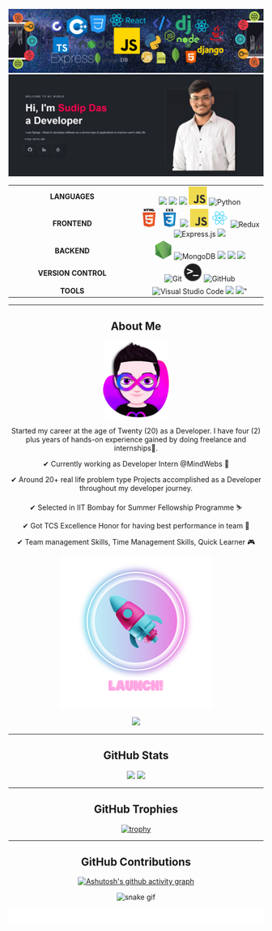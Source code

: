 <div align="center">
  
<p align="left">
  <img alt="" style="{max-height: 0px}" src="./assets/header.png">
  <img alt="" style="{max-height: 0px}" src="./assets/myself.jpg">
</p>


<table width="100%">  
<tr align="center">  
<td width="545"><strong>LANGUAGES</strong></td>  
<td width="466">
  	<img width="36px" src="https://img.icons8.com/color/96/000000/c-programming.png"/>
	<img width="36px"src="https://img.icons8.com/color/96/000000/c-plus-plus-logo.png"/>
    <img width="36px"  src="https://img.icons8.com/color/128/000000/java-coffee-cup-logo.png"/>
	<img alt="JavaScript" width="36px" src="https://raw.githubusercontent.com/github/explore/80688e429a7d4ef2fca1e82350fe8e3517d3494d/topics/javascript/javascript.png" />
	<img width="36px" src="https://img.icons8.com/color/48/000000/python.png" alt="Python"/>
	
</td>  
</tr>  
<tr align="center">  
<td width="50%"><strong>FRONTEND</strong></td>  
<td width="50%">
	 <img alt="HTML5" width="36px" src="https://raw.githubusercontent.com/github/explore/80688e429a7d4ef2fca1e82350fe8e3517d3494d/topics/html/html.png" />
	<img alt="CSS3" width="36px" src="https://raw.githubusercontent.com/github/explore/80688e429a7d4ef2fca1e82350fe8e3517d3494d/topics/css/css.png" />
    <img width="36px" src="https://img.icons8.com/color/96/000000/bootstrap.png"/>
	<img alt="JavaScript" width="36px" src="https://raw.githubusercontent.com/github/explore/80688e429a7d4ef2fca1e82350fe8e3517d3494d/topics/javascript/javascript.png" />
    <img width="36px" src="https://raw.githubusercontent.com/github/explore/80688e429a7d4ef2fca1e82350fe8e3517d3494d/topics/react/react.png" />
	<img alt="Redux" width="36px" src="https://img.icons8.com/color/48/000000/redux.png"/>
    <img alt="Express.js" width="36px" src="https://img.icons8.com/color/48/000000/js.png" />
	<img width="36px" src="https://img.icons8.com/color/48/000000/material-ui.png"/>
</td>  
</tr>  
<tr align="center">  
<td width="50%"><strong>BACKEND</strong></td>  
<td width="50%">
	<img alt="Node.js" width="36px" src="https://raw.githubusercontent.com/github/explore/80688e429a7d4ef2fca1e82350fe8e3517d3494d/topics/nodejs/nodejs.png" />
	<img alt="MongoDB" width="36px" src="https://img.icons8.com/color/48/000000/mongodb.png" />
	<img width="36px" src="https://img.icons8.com/nolan/64/mysql.png"/>
    <img width="36px"  src="https://img.icons8.com/color/48/000000/django.png"/>
    <img width="36px" src="https://img.icons8.com/color/48/000000/heroku.png"/>
</td>  
</tr>  
<tr align="center">  
<td width="50%"><strong>VERSION CONTROL</strong></td>  
<td width="50%">
   <img alt="Git" width="36px" src="https://img.icons8.com/color/64/000000/git.png"/>
	<img alt="Terminal" width="36px" src="https://raw.githubusercontent.com/github/explore/80688e429a7d4ef2fca1e82350fe8e3517d3494d/topics/terminal/terminal.png" />
    <img alt="GitHub" width="36px" src="https://img.icons8.com/bubbles/50/000000/github.png"/>
</td>  
</tr>  

<tr align="center">  
<td width="50%"><strong>TOOLS</strong></td>  
<td width="50%">
	<img alt="Visual Studio Code" width="36px" src="https://img.icons8.com/color/48/000000/visual-studio-code-2019.png"/>
    <img width="36px" src="https://img.icons8.com/color/48/000000/pycharm.png"/>
	<img width="36px" src="https://img.icons8.com/cute-clipart/64/000000/canva.png"/>"
</td>  
</tr> 
</table>

<hr/>
	
## About Me


<img width="130" height="150" src="./assets/about.png" />
  
Started my career at the age of Twenty (20) as a Developer. I have four (2) plus years of hands-on experience gained by doing freelance and internships🎉.

✔ Currently working as Developer Intern @MindWebs 🚀

✔ Around 20+ real life problem type Projects accomplished as a Developer throughout my developer journey.

✔ Selected in IIT Bombay for Summer Fellowship Programme ⛷️

✔ Got TCS Excellence Honor for having best performance in team 🎩

✔ Team management Skills, Time Management Skills, Quick Learner 🎮

 
 
<!--  github views  -->

  <a href="https://sudip.ml" target="_blank">
     <img height="300" src="./assets/launch.svg"/>
  </a>

  ![](https://komarev.com/ghpvc/?username=iconicsudip&color=blueviolet&label=PROFILE+VIEWS)

<hr/>
	
## GitHub Stats
	
<p>
  <img width="400px" src="https://github-readme-stats.vercel.app/api?username=iconicsudip&count_private=true&show_icons=true&theme=material-palenight&hide_border=true&bg_color=1F222E" />
  <img width="400px" src="https://github-readme-streak-stats.herokuapp.com/?user=iconicsudip&theme=material-palenight&hide_border=true&fire=C77800&ring=7C2AE8&background=1F222E" />
</p>
  

<hr/>

## GitHub Trophies

  [![trophy](https://github-profile-trophy.vercel.app/?username=iconicsudip&theme=onedark)](https://github.com/ryo-ma/github-profile-trophy)

<hr/>

## GitHub Contributions

[![Ashutosh's github activity graph](https://github-readme-activity-graph.cyclic.app/graph?username=iconicsudip&theme=material-palenight&area=true&hide_border=true)](https://github.com/ashutosh00710/github-readme-activity-graph)

![snake gif](https://github.com/iconicsudip/iconicsudip/blob/output/github-contribution-grid-snake.gif)

<img alt="" style="{max-height: 0px}" src="./assets/ending.svg">

</div>

